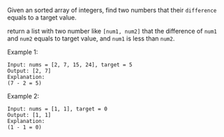Given an sorted array of integers, find two numbers that their `difference` equals to a target value.

return a list with two number like `[num1, num2]` that the difference of `num1` and `num2` equals to target value, and `num1` is less than `num2`.

Example 1:
```
Input: nums = [2, 7, 15, 24], target = 5 
Output: [2, 7] 
Explanation:
(7 - 2 = 5)
```
Example 2:
```
Input: nums = [1, 1], target = 0
Output: [1, 1] 
Explanation:
(1 - 1 = 0)
```